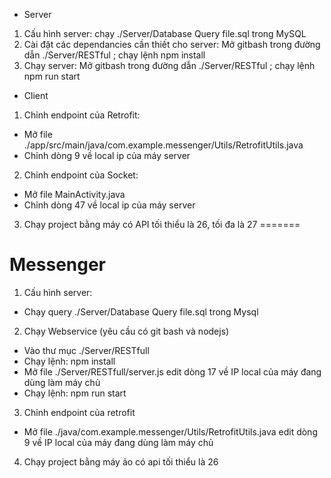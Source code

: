 * Server
1. Cấu hình server: chạy ./Server/Database Query file.sql trong MySQL
2. Cài đặt các dependancies cần thiết cho server: Mở gitbash trong đường dẫn ./Server/RESTful ; chạy lệnh npm install
3. Chạy server: Mở gitbash trong đường dẫn ./Server/RESTful ; chạy lệnh npm run start
* Client
1. Chỉnh endpoint của Retrofit:
- Mở file ./app/src/main/java/com.example.messenger/Utils/RetrofitUtils.java
- Chỉnh dòng 9 về local ip của máy server
2. Chỉnh endpoint của Socket:
- Mở file MainActivity.java
- Chỉnh dòng 47 về local ip của máy server
3. Chạy project bằng máy có API tối thiểu là 26, tối đa là 27
=======
# Messenger
1. Cấu hình server:
- Chạy query ./Server/Database Query file.sql trong Mysql

2. Chạy Webservice (yêu cầu có git bash và nodejs)
- Vào thư mục ./Server/RESTfull 
- Chạy lệnh: npm install
- Mở file ./Server/RESTfull/server.js edit dòng 17 về IP local của máy đang dùng làm máy chủ
- Chạy lệnh: npm run start
3. Chỉnh endpoint của retrofit
- Mở file ./java/com.example.messenger/Utils/RetrofitUtils.java edit dòng 9 về IP local của máy đang dùng làm máy chủ
4. Chạy project bằng máy ảo có api tối thiểu là 26